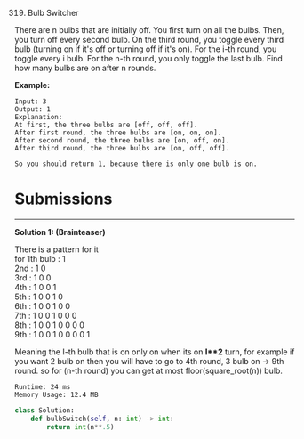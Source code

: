 319. Bulb Switcher

There are n bulbs that are initially off. You first turn on all the bulbs. Then, you turn off every second bulb. On the third round, you toggle every third bulb (turning on if it's off or turning off if it's on). For the i-th round, you toggle every i bulb. For the n-th round, you only toggle the last bulb. Find how many bulbs are on after n rounds.

**Example:**
```
Input: 3
Output: 1 
Explanation: 
At first, the three bulbs are [off, off, off].
After first round, the three bulbs are [on, on, on].
After second round, the three bulbs are [on, off, on].
After third round, the three bulbs are [on, off, off]. 

So you should return 1, because there is only one bulb is on.
```
# Submissions
---
**Solution 1: (Brainteaser)**

There is a pattern for it  
for 1th bulb : 1  
2nd : 1 0  
3rd : 1 0 0  
4th : 1 0 0 1  
5th : 1 0 0 1 0  
6th : 1 0 0 1 0 0  
7th : 1 0 0 1 0 0 0  
8th : 1 0 0 1 0 0 0 0  
9th : 1 0 0 1 0 0 0 0 1  

Meaning the I-th bulb that is on only on when its on **I\*\*2** turn, for example if you want 2 bulb on then you will have to go to 4th round, 3 bulb on -> 9th round.
so for (n-th round) you can get at most floor(square_root(n)) bulb.

```
Runtime: 24 ms
Memory Usage: 12.4 MB
```
```python
class Solution:
    def bulbSwitch(self, n: int) -> int:
        return int(n**.5)
```